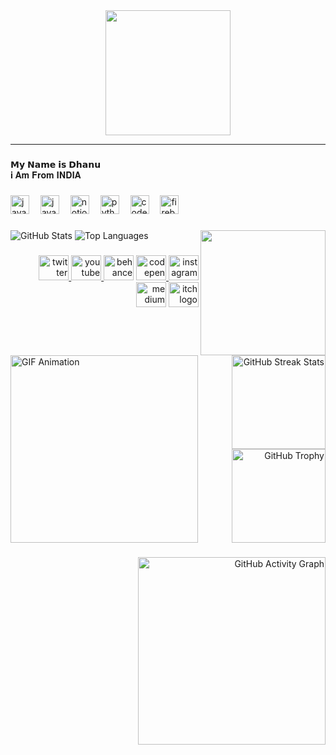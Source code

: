<div align="center">
  <img height="200" src="https://media.tenor.com/EccsiSYz4ZUAAAAi/syatengsema.gif"  />
</div>

-------

###

𝗠𝘆 𝗡𝗮𝗺𝗲 𝗶𝘀 𝗗𝗵𝗮𝗻𝘂 <br>
𝐢 𝐀𝐦 𝐅𝐫𝐨𝐦 𝐈𝐍𝐃𝐈𝐀

###

<div align="left">
  <img src="https://cdn.jsdelivr.net/gh/devicons/devicon/icons/java/java-original.svg" height="30" alt="java logo"  />
  <img width="10" />
  <img src="https://cdn.jsdelivr.net/gh/devicons/devicon/icons/javascript/javascript-original.svg" height="30" alt="javascript logo"  />
  <img width="10" />
  <img src="https://cdn.jsdelivr.net/gh/devicons/devicon/icons/notion/notion-original.svg" height="30" alt="notion logo"  />
  <img width="10" />
  <img src="https://cdn.jsdelivr.net/gh/devicons/devicon/icons/python/python-original.svg" height="30" alt="python logo"  />
  <img width="10" />
  <img src="https://cdn.jsdelivr.net/gh/devicons/devicon/icons/codepen/codepen-original.svg" height="30" alt="codepen logo"  />
  <img width="10" />
  <img src="https://cdn.jsdelivr.net/gh/devicons/devicon/icons/firebase/firebase-plain.svg" height="30" alt="firebase logo"  />
</div>

###

<img align="right" height="200" src="https://i.pinimg.com/736x/e6/6f/94/e66f94444037b58d30a2c57d54761403.jpg"  />

###

<div align="left">
  <img src="https://github-readme-stats.vercel.app/api?username=itsdhanudev&hide_title=false&hide_rank=false&show_icons=true&include_all_commits=true&count_private=true&disable_animations=false&theme=github_dark&hide_border=false" alt="GitHub Stats" />
  <img src="https://github-readme-stats.vercel.app/api/top-langs?username=itsdhanudev&locale=en&hide_title=false&layout=compact&card_width=320&langs_count=5&theme=github_dark&hide_border=false" alt="Top Languages" />
</div>

###

<img align="left" height="300" src="https://media4.giphy.com/media/v1.Y2lkPTZjMDliOTUyMG5qczgybjVsbWQxdjJrdmp2ZDVoM3Q2NW1mcjd2cmltMWVieDk2MiZlcD12MV9pbnRlcm5hbF9naWZfYnlfaWQmY3Q9Zw/RLJxQtX8Hs7XytaoyX/giphy.gif" alt="GIF Animation" />

###

<div align="right">
  <a href="https://x.com/itsdhanudev" target="_blank">
    <img src="https://raw.githubusercontent.com/maurodesouza/profile-readme-generator/master/src/assets/icons/social/twitter/default.svg" width="48" height="40" alt="twitter logo"  />
  </a>
  <a href="https://youtube.com/@itsdhanudev" target="_blank">
    <img src="https://raw.githubusercontent.com/maurodesouza/profile-readme-generator/master/src/assets/icons/social/youtube/default.svg" width="48" height="40" alt="youtube logo"  />
  </a>
  <img src="https://raw.githubusercontent.com/maurodesouza/profile-readme-generator/master/src/assets/icons/social/behance/default.svg" width="48" height="40" alt="behance logo"  />
  <a href="https://codepen.io/itsdhanudev" target="_blank">
    <img src="https://raw.githubusercontent.com/maurodesouza/profile-readme-generator/master/src/assets/icons/social/codepen/default.svg" width="48" height="40" alt="codepen logo"  />
  </a>
  <a href="https://www.instagram.com/itsdhanudev" target="_blank">
    <img src="https://raw.githubusercontent.com/maurodesouza/profile-readme-generator/master/src/assets/icons/social/instagram/default.svg" width="48" height="40" alt="instagram logo"  />
  </a>
  <img src="https://raw.githubusercontent.com/maurodesouza/profile-readme-generator/master/src/assets/icons/social/medium/default.svg" width="48" height="40" alt="medium logo"  />
  <a href="https://itsdhanudev.itch.io/" target="_blank">
    <img src="https://raw.githubusercontent.com/maurodesouza/profile-readme-generator/master/src/assets/icons/social/itch/default.svg" width="48" height="40" alt="itch logo"  />
  </a>
</div>

###

<div align="right">
  <img src="https://streak-stats.demolab.com?user=itsdhanudev&locale=en&mode=daily&theme=github_dark&hide_border=false&border_radius=5&date_format=j/n%5B/Y%5D" height="150" alt="GitHub Streak Stats" />
  <img src="https://github-profile-trophy.vercel.app/?username=itsdhanudev&theme=darkhub&column=-1&row=1&margin-w=8&margin-h=8&no-bg=true&no-frame=true" height="150" alt="GitHub Trophy" />
</div>

###

<div align="right">
  <img src="https://github-readme-activity-graph.vercel.app/graph?username=itsdhanudev&radius=16&theme=github-dark&area=true" height="300" alt="GitHub Activity Graph" />
</div>

###
